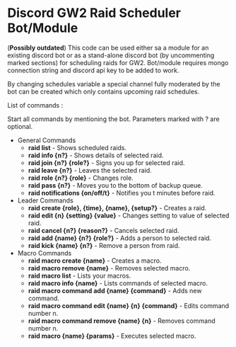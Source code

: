 # Discord GW2 Raid Scheduler Bot/Module

(**Possibly outdated**) This code can be used either sa a module for an existing discord bot or as a stand-alone discord bot (by uncommenting marked sections) for scheduling raids for GW2. Bot/module requires mongo connection string and discord api key to be added to work. 

By changing schedules variable a special channel fully moderated by the bot can be created which only contains upcoming raid schedules.

List of commands : 

Start all commands by mentioning the bot. Parameters marked with ? are optional.

- General Commands
  - **raid list** - Shows scheduled raids.
  - **raid info {n?}** - Shows details of selected raid.
  - **raid join {n?} {role?}** - Signs you up for selected raid.
  - **raid leave {n?}** - Leaves the selected raid.
  - **raid role {n?} {role}** - Changes role.
  - **raid pass {n?}** - Moves you to the bottom of backup queue.
  - **raid notifications {on/off/t}** - Notifies you t minutes before raid.
- Leader Commands
  - **raid create {role}, {time}, {name}, {setup?}** - Creates a raid.
  - **raid edit {n} {setting} {value}** - Changes setting to value of selected raid.
  - **raid cancel {n?} {reason?}** - Cancels selected raid.
  - **raid add {name} {n?} {role?}** - Adds a person to selected raid.
  - **raid kick {name} {n?}** - Remove a person from raid.
- Macro Commands
  - **raid macro create {name}** - Creates a macro.
  - **raid macro remove {name}** - Removes selected macro.
  - **raid macro list** - Lists your macros.
  - **raid macro info {name}** - Lists commands of selected macro.
  - **raid macro command add {name} {command}** - Adds new command.
  - **raid macro command edit {name} {n} {command}** - Edits command number n.
  - **raid macro command remove {name} {n}** - Removes command number n.
  - **raid macro {name} {params}** - Executes selected macro.
